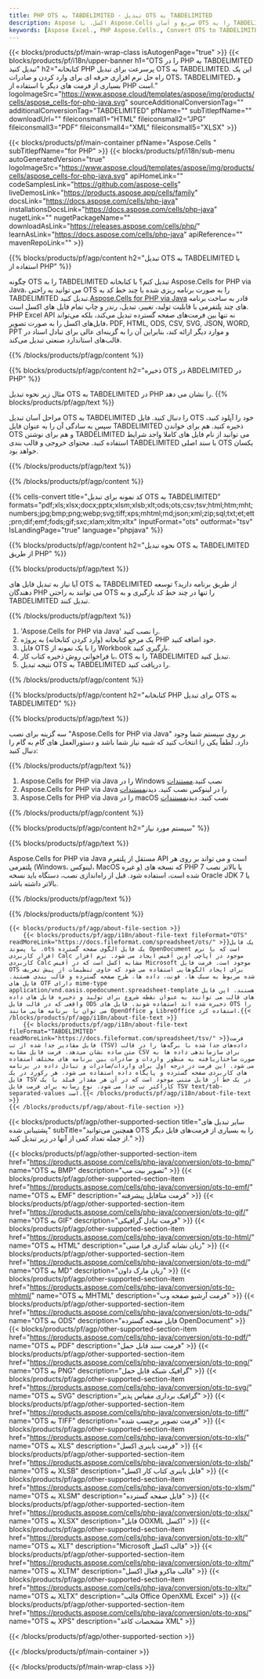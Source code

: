 ```yaml
---
title: PHP OTS به TABDELIMITED - تبدیل OTS به TABDELIMITED
description: Aspose اکسل. با Aspose.Cells سریع و آسان OTS را به TABDELIMITED تبدیل کنید. PHP OTS به TABDELIMITED. PHP OTS را در TABDELIMITED ذخیره کنید. ذخیره OTS به صورت TABDELIMITED با استفاده از PHP.
keywords: [Aspose Excel., PHP Aspose.Cells., Convert OTS to TABDELIMITED in PHP., Save OTS to TABDELIMITED using PHP., PHP OTS to TABDELIMITED saveformat., OTS to TABDELIMITED Converter., PHP Save OTS as TABDELIMITED]
---
```

{{< blocks/products/pf/main-wrap-class isAutogenPage="true" >}}
{{< blocks/products/pf/i18n/upper-banner h1="OTS را در PHP به TABDELIMITED تبدیل کنید" h2="کتابخانه PHP پرسرعت برای تبدیل OTS به TABDELIMITED. این یک راه حل نرم افزاری حرفه ای برای وارد کردن و صادرات OTS، TABDELIMITED، و بسیاری از فرمت های دیگر با استفاده از PHP است." logoImageSrc="https://www.aspose.cloud/templates/aspose/img/products/cells/aspose_cells-for-php-java.svg" sourceAdditionalConversionTag="" additionalConversionTag="TABDELIMITED" pfName="" subTitlepfName="" downloadUrl="" fileiconsmall1="HTML" fileiconsmall2="JPG" fileiconsmall3="PDF" fileiconsmall4="XML" fileiconsmall5="XLSX" >}}

{{< blocks/products/pf/main-container pfName="Aspose.Cells " subTitlepfName="for PHP" >}}
{{< blocks/products/pf/i18n/sub-menu autoGeneratedVersion="true" logoImageSrc="https://www.aspose.cloud/templates/aspose/img/products/cells/aspose_cells-for-php-java.svg" apiHomeLink="" codeSamplesLink="https://github.com/aspose-cells" liveDemosLink="https://products.aspose.app/cells/family" docsLink="https://docs.aspose.com/cells/php-java" installationsDocsLink="https://docs.aspose.com/cells/php-java" nugetLink="" nugetPackageName="" downloadAsLink="https://releases.aspose.com/cells/php/" learnAsLink="https://docs.aspose.com/cells/php-java" apiReference="" mavenRepoLink="" >}}


{{% blocks/products/pf/agp/content h2="تبدیل OTS به TABDELIMITED با استفاده از PHP" %}}

 چگونه OTS را به TABDELIMITED تبدیل کنم؟ با کتابخانه Aspose.Cells for PHP via Java، می توانید به راحتی OTS را به صورت برنامه ریزی شده با چند خط کد به TABDELIMITED تبدیل کنید.[Aspose.Cells for PHP via Java](https://products.aspose.com/cells/php-java/) قادر به ساخت برنامه های چند پلتفرمی با قابلیت تولید، تغییر، تبدیل، رندر و چاپ تمام فایل های اکسل است. PHP Excel API نه تنها بین فرمت‌های صفحه گسترده تبدیل می‌کند، بلکه می‌تواند فایل‌های اکسل را به صورت تصویر، PDF, HTML, ODS, CSV, SVG, JSON, WORD, PPT و موارد دیگر ارائه کند، بنابراین آن را به گزینه‌ای عالی برای تبادل اسناد در قالب‌های استاندارد صنعتی تبدیل می‌کند.
 
{{% /blocks/products/pf/agp/content %}}

{{% blocks/products/pf/agp/content h2="ذخیره OTS در ABDELIMITED در PHP" %}}

مثال زیر نحوه تبدیل OTS به TABDELIMITED در PHP را نشان می دهد.
{{% blocks/products/pf/agp/text %}}

مراحل آسان تبدیل OTS به TABDELIMITED را دنبال کنید. فایل OTS خود را آپلود کنید، سپس به سادگی آن را به عنوان فایل TABDELIMITED ذخیره کنید. هم برای خواندن OTS و هم برای نوشتن TABDELIMITED می توانید از نام فایل های کاملا واجد شرایط استفاده کنید. محتوای خروجی و قالب بندی TABDELIMITED با سند اصلی OTS یکسان خواهد بود.

{{% /blocks/products/pf/agp/text %}}

{{% /blocks/products/pf/agp/content %}}

{{% cells-convert title="کد نمونه برای تبدیل OTS به TABDELIMITED" formats="pdf;xls;xlsx;docx;pptx;xlsm;xlsb;xlt;ods;ots;csv;tsv;html;htm;mht;numbers;jpg;bmp;png;webp;svg;tiff;xps;mhtml;md;json;xml;zip;sql;txt;et;ett;prn;dif;emf;fods;gif;sxc;xlam;xltm;xltx" InputFormat="ots" outformat="tsv" IsLandingPage="true" language="phpjava" %}}

{{% blocks/products/pf/agp/content h2="نحوه تبدیل OTS به TABDELIMITED از طریق PHP" %}}

{{% blocks/products/pf/agp/text %}}

آیا نیاز به تبدیل فایل های OTS به TABDELIMITED از طریق برنامه دارید؟ توسعه دهندگان PHP می توانند به راحتی OTS را تنها در چند خط کد بارگیری و به TABDELIMITED تبدیل کنند.

{{% /blocks/products/pf/agp/text %}}

1.  'Aspose.Cells for PHP via Java' را نصب کنید.
1.  یک مرجع کتابخانه (وارد کردن کتابخانه) به پروژه PHP خود اضافه کنید.
1.  فایل OTS را با یک نمونه از Workbook بارگیری کنید.
1.  با فراخوانی روش ذخیره کتاب کار، OTS را به TABDELIMITED تبدیل کنید.
1.  نتیجه تبدیل OTS به TABDELIMITED را دریافت کنید.

{{% /blocks/products/pf/agp/content %}}

{{% blocks/products/pf/agp/content h2="کتابخانه PHP برای تبدیل OTS به TABDELIMITED" %}}

{{% blocks/products/pf/agp/text %}}

سه گزینه برای نصب "Aspose.Cells for PHP via Java" بر روی سیستم شما وجود دارد. لطفاً یکی را انتخاب کنید که شبیه نیاز شما باشد و دستورالعمل های گام به گام را دنبال کنید:

{{% /blocks/products/pf/agp/text %}}

1.  Aspose.Cells for PHP via Java را در Windows نصب کنید.[مستندات](https://docs.aspose.com/cells/php-java/setup-and-installation-guidelines/#windows)
1.  Aspose.Cells for PHP via Java را در لینوکس نصب کنید. دیدن[مستندات](https://docs.aspose.com/cells/php-java/setup-and-installation-guidelines/#linux)
1.  Aspose.Cells for PHP via Java را در macOS نصب کنید. دیدن[مستندات](https://docs.aspose.com/cells/php-java/setup-and-installation-guidelines/#mac)

{{% /blocks/products/pf/agp/content %}}

{{% blocks/products/pf/agp/content h2="سیستم مورد نیاز" %}}

{{% blocks/products/pf/agp/text %}}

Aspose.Cells for PHP via Java مستقل از پلتفرم API است و می تواند بر روی هر پلتفرمی (Windows، لینوکس، MacOS و غیره) که نسخه های PHP 7 یا بالاتر نصب شده است، استفاده شود. قبل از راه‌اندازی نصب، دستگاه باید نسخه Oracle JDK 7 یا بالاتر داشته باشد.
 
{{% /blocks/products/pf/agp/text %}}


{{% /blocks/products/pf/agp/content %}}

<!-- aboutfile Starts -->
    {{< blocks/products/pf/agp/about-file-section >}}
        {{< blocks/products/pf/agp/i18n/about-file-text fileFormat="OTS" readMoreLink="https://docs.fileformat.com/spreadsheet/ots/" >}}یک فایل با پسوند .ots یک فایل الگوی صفحه گسترده OpenDocument است که با نرم افزار کاربردی Calc موجود در آپاچی اوپن آفیس ایجاد می شود. نرم افزار کاربردی Calc مشابه اکسل است که در آفیس Microsoft موجود است. فرمت فایل OTS برای ایجاد الگوهایی استفاده می شود که حاوی تنظیمات از پیش تعریف شده مربوط به سبک ها، فونت، داده ها، طرح صفحه گسترده و قالب بندی هستند. فایل های OTF دارای mime-type application/vnd.oasis.opedocument.spreadsheet-template هستند. این فایل های قالب می توانند به عنوان نقطه شروع برای تولید و ذخیره فایل های داده واقعی که در قالب فایل ODS ذخیره شده اند استفاده شوند. فایل های OTS را می توان با برنامه هایی مانند OpenOffice و LibreOffice استفاده کرد.{{< /blocks/products/pf/agp/i18n/about-file-text >}}
        {{< blocks/products/pf/agp/i18n/about-file-text fileFormat="TABDELIMITED" readMoreLink="https://docs.fileformat.com/spreadsheet/tsv/" >}}فرمت فایل مقادیر جدا شده از تب (TSV) داده‌های جدا شده با برگه‌ها را در قالب متن ساده نشان می‌دهد. فرمت فایل مشابه CSV برای سازماندهی داده ها به صورت ساختاریافته به منظور واردات و صادرات بین برنامه های مختلف استفاده می شود. این فرمت در درجه اول برای واردات/صادرات و تبادل داده در برنامه های کاربردی صفحه گسترده و پایگاه داده استفاده می شود. هر رکورد در یک فایل TSV در یک خط از فایل متنی موجود است که در آن هر مقدار فیلد با یک کاراکتر تب جدا می شود. نوع رسانه برای فرمت فایل TSV text/tab-separated-values است.{{< /blocks/products/pf/agp/i18n/about-file-text >}}
    {{< /blocks/products/pf/agp/about-file-section >}}
<!-- aboutfile Ends -->

{{< blocks/products/pf/agp/other-supported-section title="سایر تبدیل های پشتیبانی شده" subTitle="همچنین می‌توانید OTS را به بسیاری از فرمت‌های فایل دیگر از جمله تعداد کمی از آنها در زیر تبدیل کنید." >}}

{{< blocks/products/pf/agp/other-supported-section-item href="https://products.aspose.com/cells/php-java/conversion/ots-to-bmp/" name="OTS به BMP" description="تصویر بیت مپ" >}}
{{< blocks/products/pf/agp/other-supported-section-item href="https://products.aspose.com/cells/php-java/conversion/ots-to-emf/" name="OTS به EMF" description="فرمت متافایل پیشرفته" >}}
{{< blocks/products/pf/agp/other-supported-section-item href="https://products.aspose.com/cells/php-java/conversion/ots-to-gif/" name="OTS به GIF" description="فرمت تبادل گرافیکی" >}}
{{< blocks/products/pf/agp/other-supported-section-item href="https://products.aspose.com/cells/php-java/conversion/ots-to-html/" name="OTS به HTML" description="زبان نشانه گذاری فرا متنی" >}}
{{< blocks/products/pf/agp/other-supported-section-item href="https://products.aspose.com/cells/php-java/conversion/ots-to-md/" name="OTS به MD" description="زبان مارک داون" >}}
{{< blocks/products/pf/agp/other-supported-section-item href="https://products.aspose.com/cells/php-java/conversion/ots-to-mhtml/" name="OTS به MHTML" description="فرمت آرشیو صفحه وب" >}}
{{< blocks/products/pf/agp/other-supported-section-item href="https://products.aspose.com/cells/php-java/conversion/ots-to-ods/" name="OTS به ODS" description="فایل صفحه گسترده OpenDocument" >}}
{{< blocks/products/pf/agp/other-supported-section-item href="https://products.aspose.com/cells/php-java/conversion/ots-to-pdf/" name="OTS به PDF" description="فرمت سند قابل حمل" >}}
{{< blocks/products/pf/agp/other-supported-section-item href="https://products.aspose.com/cells/php-java/conversion/ots-to-png/" name="OTS به PNG" description="گرافیک شبکه قابل حمل" >}}
{{< blocks/products/pf/agp/other-supported-section-item href="https://products.aspose.com/cells/php-java/conversion/ots-to-svg/" name="OTS به SVG" description="گرافیک برداری مقیاس پذیر" >}}
{{< blocks/products/pf/agp/other-supported-section-item href="https://products.aspose.com/cells/php-java/conversion/ots-to-tiff/" name="OTS به TIFF" description="فرمت تصویر برچسب شده" >}}
{{< blocks/products/pf/agp/other-supported-section-item href="https://products.aspose.com/cells/php-java/conversion/ots-to-xls/" name="OTS به XLS" description="فرمت باینری اکسل" >}}
{{< blocks/products/pf/agp/other-supported-section-item href="https://products.aspose.com/cells/php-java/conversion/ots-to-xlsb/" name="OTS به XLSB" description="فایل باینری کتاب کار اکسل" >}}
{{< blocks/products/pf/agp/other-supported-section-item href="https://products.aspose.com/cells/php-java/conversion/ots-to-xlsm/" name="OTS به XLSM" description="فایل صفحه گسترده" >}}
{{< blocks/products/pf/agp/other-supported-section-item href="https://products.aspose.com/cells/php-java/conversion/ots-to-xlsx/" name="OTS به XLSX" description="فایل OOXML اکسل" >}}
{{< blocks/products/pf/agp/other-supported-section-item href="https://products.aspose.com/cells/php-java/conversion/ots-to-xlt/" name="OTS به XLT" description="Microsoft قالب اکسل" >}}
{{< blocks/products/pf/agp/other-supported-section-item href="https://products.aspose.com/cells/php-java/conversion/ots-to-xltm/" name="OTS به XLTM" description="قالب ماکرو فعال اکسل" >}}
{{< blocks/products/pf/agp/other-supported-section-item href="https://products.aspose.com/cells/php-java/conversion/ots-to-xltx/" name="OTS به XLTX" description="قالب Office OpenXML Excel" >}}
{{< blocks/products/pf/agp/other-supported-section-item href="https://products.aspose.com/cells/php-java/conversion/ots-to-xps/" name="OTS به XPS" description="مشخصات کاغذ XML" >}}

{{< /blocks/products/pf/agp/other-supported-section >}}

{{< /blocks/products/pf/main-container >}}
    
{{< /blocks/products/pf/main-wrap-class >}}
